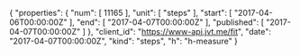 {
  "properties": {
    "num": [
      11165
    ],
    "unit": [
      "steps"
    ],
    "start": [
      "2017-04-06T00:00:00Z"
    ],
    "end": [
      "2017-04-07T00:00:00Z"
    ],
    "published": [
      "2017-04-07T00:00:00Z"
    ]
  },
  "client_id": "https://www-api.jvt.me/fit",
  "date": "2017-04-07T00:00:00Z",
  "kind": "steps",
  "h": "h-measure"
}
